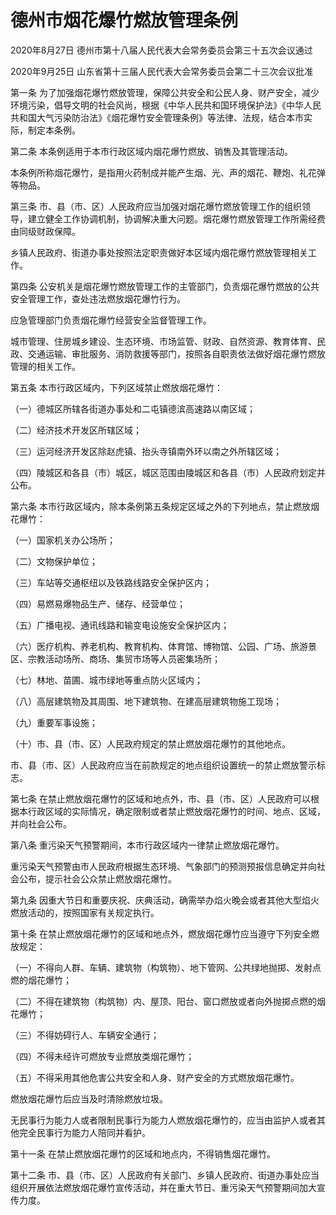 # 德州市烟花爆竹燃放管理条例

2020年8月27日 德州市第十八届人民代表大会常务委员会第三十五次会议通过

2020年9月25日 山东省第十三届人民代表大会常务委员会第二十三次会议批准



第一条 为了加强烟花爆竹燃放管理，保障公共安全和公民人身、财产安全，减少环境污染，倡导文明的社会风尚，根据《中华人民共和国环境保护法》《中华人民共和国大气污染防治法》《烟花爆竹安全管理条例》等法律、法规，结合本市实际，制定本条例。

第二条 本条例适用于本市行政区域内烟花爆竹燃放、销售及其管理活动。

本条例所称烟花爆竹，是指用火药制成并能产生烟、光、声的烟花、鞭炮、礼花弹等物品。

第三条 市、县（市、区）人民政府应当加强对烟花爆竹燃放管理工作的组织领导，建立健全工作协调机制，协调解决重大问题。烟花爆竹燃放管理工作所需经费由同级财政保障。

乡镇人民政府、街道办事处按照法定职责做好本区域内烟花爆竹燃放管理相关工作。

第四条 公安机关是烟花爆竹燃放管理工作的主管部门，负责烟花爆竹燃放的公共安全管理工作，查处违法燃放烟花爆竹行为。

应急管理部门负责烟花爆竹经营安全监督管理工作。

城市管理、住房城乡建设、生态环境、市场监管、财政、自然资源、教育体育、民政、交通运输、审批服务、消防救援等部门，按照各自职责依法做好烟花爆竹燃放管理的相关工作。

第五条 本市行政区域内，下列区域禁止燃放烟花爆竹：

（一）德城区所辖各街道办事处和二屯镇德滨高速路以南区域；

（二）经济技术开发区所辖区域；

（三）运河经济开发区除赵虎镇、抬头寺镇南外环以南之外所辖区域；

（四）陵城区和各县（市）城区，城区范围由陵城区和各县（市）人民政府划定并公布。

第六条 本市行政区域内，除本条例第五条规定区域之外的下列地点，禁止燃放烟花爆竹：

（一）国家机关办公场所；

（二）文物保护单位；

（三）车站等交通枢纽以及铁路线路安全保护区内；

（四）易燃易爆物品生产、储存、经营单位；

（五）广播电视、通讯线路和输变电设施安全保护区内；

（六）医疗机构、养老机构、教育机构、体育馆、博物馆、公园、广场、旅游景区、宗教活动场所、商场、集贸市场等人员密集场所；

（七）林地、苗圃、城市绿地等重点防火区域内；

（八）高层建筑物及其周围、地下建筑物、在建高层建筑物施工现场；

（九）重要军事设施；

（十）市、县（市、区）人民政府规定的禁止燃放烟花爆竹的其他地点。

市、县（市、区）人民政府应当在前款规定的地点组织设置统一的禁止燃放警示标志。

第七条 在禁止燃放烟花爆竹的区域和地点外，市、县（市、区）人民政府可以根据本行政区域的实际情况，确定限制或者禁止燃放烟花爆竹的时间、地点、区域，并向社会公布。

第八条 重污染天气预警期间，本市行政区域内一律禁止燃放烟花爆竹。

重污染天气预警由市人民政府根据生态环境、气象部门的预测预报信息确定并向社会公布，提示社会公众禁止燃放烟花爆竹。

第九条 因重大节日和重要庆祝、庆典活动，确需举办焰火晚会或者其他大型焰火燃放活动的，按照国家有关规定执行。

第十条 在禁止燃放烟花爆竹的区域和地点外，燃放烟花爆竹应当遵守下列安全燃放规定：

（一）不得向人群、车辆、建筑物（构筑物）、地下管网、公共绿地抛掷、发射点燃的烟花爆竹；

（二）不得在建筑物（构筑物）内、屋顶、阳台、窗口燃放或者向外抛掷点燃的烟花爆竹；

（三）不得妨碍行人、车辆安全通行；

（四）不得未经许可燃放专业燃放类烟花爆竹；

（五）不得采用其他危害公共安全和人身、财产安全的方式燃放烟花爆竹。

燃放烟花爆竹后应当及时清除燃放垃圾。

无民事行为能力人或者限制民事行为能力人燃放烟花爆竹的，应当由监护人或者其他完全民事行为能力人陪同并看护。

第十一条 在禁止燃放烟花爆竹的区域和地点内，不得销售烟花爆竹。

第十二条 市、县（市、区）人民政府有关部门、乡镇人民政府、街道办事处应当组织开展依法燃放烟花爆竹宣传活动，并在重大节日、重污染天气预警期间加大宣传力度。